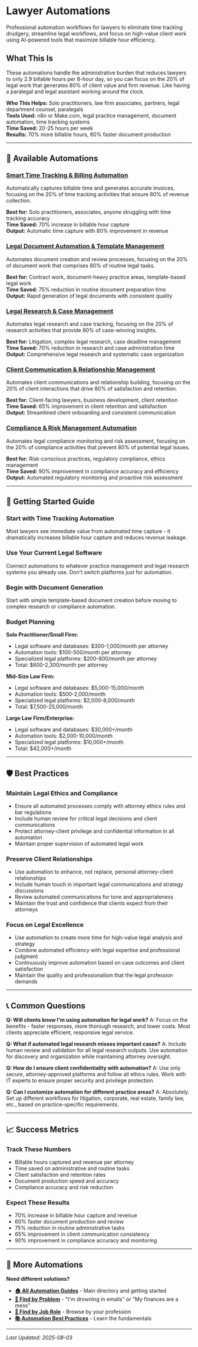 # Lawyer Automations

Professional automation workflows for lawyers to eliminate time tracking drudgery, streamline legal workflows, and focus on high-value client work using AI-powered tools that maximize billable hour efficiency.

## What This Is

These automations handle the administrative burden that reduces lawyers to only 2.9 billable hours per 8-hour day, so you can focus on the 20% of legal work that generates 80% of client value and firm revenue. Like having a paralegal and legal assistant working around the clock.

**Who This Helps:** Solo practitioners, law firm associates, partners, legal department counsel, paralegals  
**Tools Used:** n8n or Make.com, legal practice management, document automation, time tracking systems  
**Time Saved:** 20-25 hours per week  
**Results:** 70% more billable hours, 60% faster document production  

---

## 🎯 Available Automations

### [Smart Time Tracking & Billing Automation](Smart%20Time%20Tracking%20%26%20Billing%20Automation.md)
Automatically captures billable time and generates accurate invoices, focusing on the 20% of time tracking activities that ensure 80% of revenue collection.

**Best for:** Solo practitioners, associates, anyone struggling with time tracking accuracy  
**Time Saved:** 70% increase in billable hour capture  
**Output:** Automatic time capture with 80% improvement in revenue

### [Legal Document Automation & Template Management](Legal%20Document%20Automation%20%26%20Template%20Management.md)
Automates document creation and review processes, focusing on the 20% of document work that comprises 80% of routine legal tasks.

**Best for:** Contract work, document-heavy practice areas, template-based legal work  
**Time Saved:** 75% reduction in routine document preparation time  
**Output:** Rapid generation of legal documents with consistent quality

### [Legal Research & Case Management](Legal%20Research%20%26%20Case%20Management.md)
Automates legal research and case tracking, focusing on the 20% of research activities that provide 80% of case-winning insights.

**Best for:** Litigation, complex legal research, case deadline management  
**Time Saved:** 70% reduction in research and case administration time  
**Output:** Comprehensive legal research and systematic case organization

### [Client Communication & Relationship Management](Client%20Communication%20%26%20Relationship%20Management.md)
Automates client communications and relationship building, focusing on the 20% of client interactions that drive 80% of satisfaction and retention.

**Best for:** Client-facing lawyers, business development, client retention  
**Time Saved:** 65% improvement in client retention and satisfaction  
**Output:** Streamlined client onboarding and consistent communication

### [Compliance & Risk Management Automation](Compliance%20%26%20Risk%20Management%20Automation.md)
Automates legal compliance monitoring and risk assessment, focusing on the 20% of compliance activities that prevent 80% of potential legal issues.

**Best for:** Risk-conscious practices, regulatory compliance, ethics management  
**Time Saved:** 90% improvement in compliance accuracy and efficiency  
**Output:** Automated regulatory monitoring and proactive risk assessment

---

## 🎯 Getting Started Guide

### Start with Time Tracking Automation
Most lawyers see immediate value from automated time capture - it dramatically increases billable hour capture and reduces revenue leakage.

### Use Your Current Legal Software
Connect automations to whatever practice management and legal research systems you already use. Don't switch platforms just for automation.

### Begin with Document Generation
Start with simple template-based document creation before moving to complex research or compliance automation.

### Budget Planning
**Solo Practitioner/Small Firm:**
- Legal software and databases: $300-1,000/month per attorney
- Automation tools: $100-500/month per attorney
- Specialized legal platforms: $200-800/month per attorney
- Total: $600-2,300/month per attorney

**Mid-Size Law Firm:**
- Legal software and databases: $5,000-15,000/month
- Automation tools: $500-2,000/month
- Specialized legal platforms: $2,000-8,000/month
- Total: $7,500-25,000/month

**Large Law Firm/Enterprise:**
- Legal software and databases: $30,000+/month
- Automation tools: $2,000-10,000/month
- Specialized legal platforms: $10,000+/month
- Total: $42,000+/month

---

## 🛡️ Best Practices

### Maintain Legal Ethics and Compliance
- Ensure all automated processes comply with attorney ethics rules and bar regulations
- Include human review for critical legal decisions and client communications
- Protect attorney-client privilege and confidential information in all automation
- Maintain proper supervision of automated legal work

### Preserve Client Relationships
- Use automation to enhance, not replace, personal attorney-client relationships
- Include human touch in important legal communications and strategy discussions
- Review automated communications for tone and appropriateness
- Maintain the trust and confidence that clients expect from their attorneys

### Focus on Legal Excellence
- Use automation to create more time for high-value legal analysis and strategy
- Combine automated efficiency with legal expertise and professional judgment
- Continuously improve automation based on case outcomes and client satisfaction
- Maintain the quality and professionalism that the legal profession demands

---

## 📞 Common Questions

**Q: Will clients know I'm using automation for legal work?**
A: Focus on the benefits - faster responses, more thorough research, and lower costs. Most clients appreciate efficient, responsive legal service.

**Q: What if automated legal research misses important cases?**
A: Include human review and validation for all legal research outputs. Use automation for discovery and organization while maintaining attorney oversight.

**Q: How do I ensure client confidentiality with automation?**
A: Use only secure, attorney-approved platforms and follow all ethics rules. Work with IT experts to ensure proper security and privilege protection.

**Q: Can I customize automation for different practice areas?**
A: Absolutely. Set up different workflows for litigation, corporate, real estate, family law, etc., based on practice-specific requirements.

---

## 📈 Success Metrics

### Track These Numbers
- Billable hours captured and revenue per attorney
- Time saved on administrative and routine tasks
- Client satisfaction and retention rates
- Document production speed and accuracy
- Compliance accuracy and risk reduction

### Expect These Results
- 70% increase in billable hour capture and revenue
- 60% faster document production and review
- 75% reduction in routine administrative tasks
- 65% improvement in client communication consistency
- 90% improvement in compliance accuracy and monitoring

---

## 🔗 More Automations

**Need different solutions?**
- **[🏠 All Automation Guides](../../AI%20Automations%20Guide.md)** - Main directory and getting started
- **[🎯 Find by Problem](../../Automation%20Workflows%20by%20Problem.md)** - "I'm drowning in emails" or "My finances are a mess"
- **[👔 Find by Job Role](../../Automation%20Workflows%20by%20Job%20Role.md)** - Browse by your profession
- **[📚 Automation Best Practices](../../Automation%20Best%20Practices.md)** - Learn the fundamentals

---

*Last Updated: 2025-08-03*